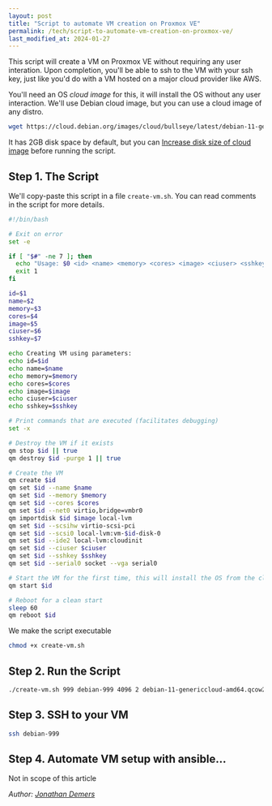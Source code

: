 ```yaml
---
layout: post
title: "Script to automate VM creation on Proxmox VE"
permalink: /tech/script-to-automate-vm-creation-on-proxmox-ve/
last_modified_at: 2024-01-27
---
```


This script will create a VM on Proxmox VE without requiring any user interation. Upon completion, you'll be able to ssh to the VM with your ssh key, just like you'd do with a VM hosted on a major cloud provider like AWS.

You'll need an OS *cloud image* for this, it will install the OS without any user interaction. We'll use Debian cloud image, but you can use a cloud image of any distro.

```bash
wget https://cloud.debian.org/images/cloud/bullseye/latest/debian-11-genericcloud-amd64.qcow2
```

It has 2GB disk space by default, but you can [Increase disk size of cloud image](/tech/increase-disk-size-of-debian-cloud-image/) before running the script.

## Step 1. The Script

We'll copy-paste this script in a file `create-vm.sh`. You can read comments in the script for more details.

```bash
#!/bin/bash

# Exit on error
set -e

if [ "$#" -ne 7 ]; then
  echo "Usage: $0 <id> <name> <memory> <cores> <image> <ciuser> <sshkey>"
  exit 1
fi

id=$1
name=$2
memory=$3
cores=$4
image=$5
ciuser=$6
sshkey=$7

echo Creating VM using parameters:
echo id=$id
echo name=$name
echo memory=$memory
echo cores=$cores
echo image=$image
echo ciuser=$ciuser
echo sshkey=$sshkey

# Print commands that are executed (facilitates debugging)
set -x

# Destroy the VM if it exists
qm stop $id || true
qm destroy $id -purge 1 || true

# Create the VM
qm create $id
qm set $id --name $name
qm set $id --memory $memory
qm set $id --cores $cores
qm set $id --net0 virtio,bridge=vmbr0
qm importdisk $id $image local-lvm
qm set $id --scsihw virtio-scsi-pci
qm set $id --scsi0 local-lvm:vm-$id-disk-0
qm set $id --ide2 local-lvm:cloudinit
qm set $id --ciuser $ciuser
qm set $id --sshkey $sshkey
qm set $id --serial0 socket --vga serial0

# Start the VM for the first time, this will install the OS from the cloud image
qm start $id

# Reboot for a clean start
sleep 60
qm reboot $id
```

We make the script executable

```bash
chmod +x create-vm.sh
```

## Step 2. Run the Script

```bash
./create-vm.sh 999 debian-999 4096 2 debian-11-genericcloud-amd64.qcow2 jdemers jdemers.id_rsa.pub
```

## Step 3. SSH to your VM

```bash
ssh debian-999
```

## Step 4. Automate VM setup with ansible...

Not in scope of this article

*Author: [Jonathan Demers](https://www.linkedin.com/in/jonathan-demers-ing/ "Jonathan Demers")*

